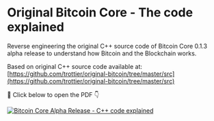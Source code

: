 # Original Bitcoin Core - The code explained

Reverse engineering the original C++ source code of Bitcoin Core 0.1.3 alpha release to understand how Bitcoin and the Blockchain works.

Based on original C++ source code available at: [https://github.com/trottier/original-bitcoin/tree/master/src](https://github.com/trottier/original-bitcoin/tree/master/src) 

:page_with_curl: Click below to open the PDF :point_down:

<a href="./Bitcoin-core-alpha-release-code-explained.pdf">
<img alt="Bitcoin Core Alpha Release - C++ code explained" src="https://github.com/CJ42/original-bitcoin-core-code-explained/assets/31145285/5951b3f3-fbb3-45bf-8822-dcf531fb9598" />
</a>